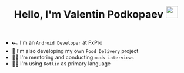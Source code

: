 <h1 align="center">Hello, I'm Valentin Podkopaev 
  <img src="https://www.pngplay.com/wp-content/uploads/9/Android-Transparent-Free-PNG.png" width="32"/>
</h1>

<br>

- 🏎 I'm an `Android Developer` at FxPro
- 🍕 I'm also developing my own `Food Delivery` project
- 👨‍🏫 I'm mentoring and conducting `mock interviews`
- 👨‍💻 I'm using `Kotlin` as primary language

<br>



